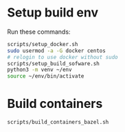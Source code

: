 # Setup build env

Run these commands:

```bash
scripts/setup_docker.sh
sudo usermod -a -G docker centos
# relogin to use docker without sudo
scripts/setup_build_sofware.sh
python3 -m venv ~/env
source ~/env/bin/activate
```

# Build containers
```bash
scripts/build_containers_bazel.sh
```

